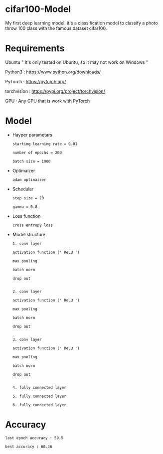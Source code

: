 # cifar100-Model
My first deep learning model, it's a classification model to classify a photo throw 100 class with the famous dataset cifar100.

# Requirements
Ubuntu      " It's only tested on Ubuntu, so it may not work on Windows "

Python3 : https://www.python.org/downloads/

PyTorch : https://pytorch.org/

torchvision : https://pypi.org/project/torchvision/

GPU : Any GPU that is work with PyTorch 

# Model
* Hayper parametars
    
      starting learning rate = 0.01
    
      number of epochs = 200
    
      batch size = 1000

* Optimaizer 
    
      adam optimaizer

* Schedular 
    
      step size = 20

      gamma = 0.8

* Loss function
  
      cross entropy loss

* Model structure
    
      1. conv layer
      
      activation function (' ReLU ')
      
      max pooling
      
      batch norm
      
      drop out


      2. conv layer

      activation function (' ReLU ')

      max pooling
      
      batch norm
      
      drop out
    
    
      3. conv layer
      
      activation function (' ReLU ')
      
      max pooling
      
      batch norm
      
      drop out
      
      
      4. fully connected layer
    
      5. fully connected layer
    
      6. fully connected layer

# Accuracy 
    last epoch accuracy : 59.5
    
    best accuracy : 60.36
